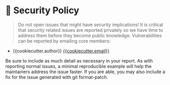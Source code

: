 # 🔐 Security Policy

> Do not open issues that might have security implications!
> It is critical that security related issues are reported privately so we have time to address them before they become public knowledge.
> Vulnerabilities can be reported by emailing core members:

- {{cookiecutter.author}} [{{cookiecutter.email}}](mailto:{{cookiecutter.email}})

Be sure to include as much detail as necessary in your report. As with reporting normal issues, a minimal reproducible example will help the maintainers address the issue faster. If you are able, you may also include a fix for the issue generated with git format-patch.
